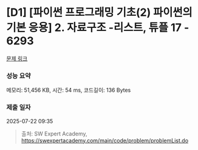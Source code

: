 # [D1] [파이썬 프로그래밍 기초(2) 파이썬의 기본 응용] 2. 자료구조 -리스트, 튜플 17 - 6293 

[문제 링크](https://swexpertacademy.com/main/code/problem/problemDetail.do?contestProbId=AWcV8oTa5M0DFAU4) 

### 성능 요약

메모리: 51,456 KB, 시간: 54 ms, 코드길이: 136 Bytes

### 제출 일자

2025-07-22 09:35



> 출처: SW Expert Academy, https://swexpertacademy.com/main/code/problem/problemList.do